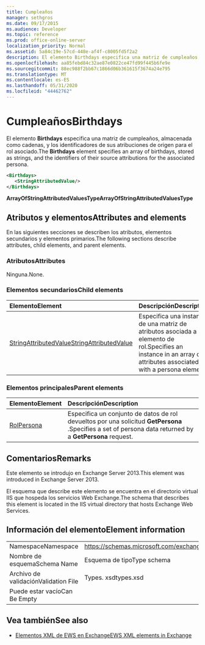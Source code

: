 ```yaml
---
title: Cumpleaños
manager: sethgros
ms.date: 09/17/2015
ms.audience: Developer
ms.topic: reference
ms.prod: office-online-server
localization_priority: Normal
ms.assetid: 5a84c19e-57cd-448e-af4f-c8005fd5f2a2
description: El elemento Birthdays especifica una matriz de cumpleaños, almacenada como cadenas, y los identificadores de sus atribuciones de origen para el rol asociado.
ms.openlocfilehash: aa85febd84c32ae87e0822ce47fd99f445b6fe9e
ms.sourcegitcommit: 88ec988f2bb67c1866d06b361615f3674a24e795
ms.translationtype: MT
ms.contentlocale: es-ES
ms.lasthandoff: 05/31/2020
ms.locfileid: "44462762"
---
```

# <a name="birthdays"></a><span data-ttu-id="33d6c-103">Cumpleaños</span><span class="sxs-lookup"><span data-stu-id="33d6c-103">Birthdays</span></span>

<span data-ttu-id="33d6c-104">El elemento **Birthdays** especifica una matriz de cumpleaños, almacenada como cadenas, y los identificadores de sus atribuciones de origen para el rol asociado.</span><span class="sxs-lookup"><span data-stu-id="33d6c-104">The **Birthdays** element specifies an array of birthdays, stored as strings, and the identifiers of their source attributions for the associated persona.</span></span> 
  
```XML
<Birthdays>
   <StringAttributedValue/>
</Birthdays>
```

 <span data-ttu-id="33d6c-105">**ArrayOfStringAttributedValuesType**</span><span class="sxs-lookup"><span data-stu-id="33d6c-105">**ArrayOfStringAttributedValuesType**</span></span>
## <a name="attributes-and-elements"></a><span data-ttu-id="33d6c-106">Atributos y elementos</span><span class="sxs-lookup"><span data-stu-id="33d6c-106">Attributes and elements</span></span>

<span data-ttu-id="33d6c-107">En las siguientes secciones se describen los atributos, elementos secundarios y elementos primarios.</span><span class="sxs-lookup"><span data-stu-id="33d6c-107">The following sections describe attributes, child elements, and parent elements.</span></span>
  
### <a name="attributes"></a><span data-ttu-id="33d6c-108">Atributos</span><span class="sxs-lookup"><span data-stu-id="33d6c-108">Attributes</span></span>

<span data-ttu-id="33d6c-109">Ninguna.</span><span class="sxs-lookup"><span data-stu-id="33d6c-109">None.</span></span>
  
### <a name="child-elements"></a><span data-ttu-id="33d6c-110">Elementos secundarios</span><span class="sxs-lookup"><span data-stu-id="33d6c-110">Child elements</span></span>

|<span data-ttu-id="33d6c-111">**Elemento**</span><span class="sxs-lookup"><span data-stu-id="33d6c-111">**Element**</span></span>|<span data-ttu-id="33d6c-112">**Descripción**</span><span class="sxs-lookup"><span data-stu-id="33d6c-112">**Description**</span></span>|
|:-----|:-----|
|[<span data-ttu-id="33d6c-113">StringAttributedValue</span><span class="sxs-lookup"><span data-stu-id="33d6c-113">StringAttributedValue</span></span>](stringattributedvalue.md) <br/> |<span data-ttu-id="33d6c-114">Especifica una instancia de una matriz de atributos asociada a un elemento de rol.</span><span class="sxs-lookup"><span data-stu-id="33d6c-114">Specifies an instance in an array of attributes associated with a persona element.</span></span>  <br/> |
   
### <a name="parent-elements"></a><span data-ttu-id="33d6c-115">Elementos principales</span><span class="sxs-lookup"><span data-stu-id="33d6c-115">Parent elements</span></span>

|<span data-ttu-id="33d6c-116">**Elemento**</span><span class="sxs-lookup"><span data-stu-id="33d6c-116">**Element**</span></span>|<span data-ttu-id="33d6c-117">**Descripción**</span><span class="sxs-lookup"><span data-stu-id="33d6c-117">**Description**</span></span>|
|:-----|:-----|
|[<span data-ttu-id="33d6c-118">Rol</span><span class="sxs-lookup"><span data-stu-id="33d6c-118">Persona</span></span>](persona.md) <br/> |<span data-ttu-id="33d6c-119">Especifica un conjunto de datos de rol devueltos por una solicitud **GetPersona** .</span><span class="sxs-lookup"><span data-stu-id="33d6c-119">Specifies a set of persona data returned by a **GetPersona** request.</span></span>  <br/> |
   
## <a name="remarks"></a><span data-ttu-id="33d6c-120">Comentarios</span><span class="sxs-lookup"><span data-stu-id="33d6c-120">Remarks</span></span>

<span data-ttu-id="33d6c-121">Este elemento se introdujo en Exchange Server 2013.</span><span class="sxs-lookup"><span data-stu-id="33d6c-121">This element was introduced in Exchange Server 2013.</span></span>
  
<span data-ttu-id="33d6c-122">El esquema que describe este elemento se encuentra en el directorio virtual IIS que hospeda los servicios Web Exchange.</span><span class="sxs-lookup"><span data-stu-id="33d6c-122">The schema that describes this element is located in the IIS virtual directory that hosts Exchange Web Services.</span></span>
  
## <a name="element-information"></a><span data-ttu-id="33d6c-123">Información del elemento</span><span class="sxs-lookup"><span data-stu-id="33d6c-123">Element information</span></span>

|||
|:-----|:-----|
|<span data-ttu-id="33d6c-124">Namespace</span><span class="sxs-lookup"><span data-stu-id="33d6c-124">Namespace</span></span>  <br/> |https://schemas.microsoft.com/exchange/services/2006/types  <br/> |
|<span data-ttu-id="33d6c-125">Nombre de esquema</span><span class="sxs-lookup"><span data-stu-id="33d6c-125">Schema Name</span></span>  <br/> |<span data-ttu-id="33d6c-126">Esquema de tipo</span><span class="sxs-lookup"><span data-stu-id="33d6c-126">Type schema</span></span>  <br/> |
|<span data-ttu-id="33d6c-127">Archivo de validación</span><span class="sxs-lookup"><span data-stu-id="33d6c-127">Validation File</span></span>  <br/> |<span data-ttu-id="33d6c-128">Types. xsd</span><span class="sxs-lookup"><span data-stu-id="33d6c-128">types.xsd</span></span>  <br/> |
|<span data-ttu-id="33d6c-129">Puede estar vacío</span><span class="sxs-lookup"><span data-stu-id="33d6c-129">Can Be Empty</span></span>  <br/> ||
   
## <a name="see-also"></a><span data-ttu-id="33d6c-130">Vea también</span><span class="sxs-lookup"><span data-stu-id="33d6c-130">See also</span></span>



- [<span data-ttu-id="33d6c-131">Elementos XML de EWS en Exchange</span><span class="sxs-lookup"><span data-stu-id="33d6c-131">EWS XML elements in Exchange</span></span>](ews-xml-elements-in-exchange.md)

